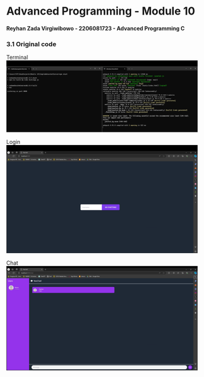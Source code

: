 # Advanced Programming - Module 10
#### Reyhan Zada Virgiwibowo - 2206081723 - Advanced Programming C

### 3.1 Original code

Terminal
![Terminal](assets/images/3.1-terminal.png)

Login
![Login](assets/images/3.1-login.png)

Chat
![Chat](assets/images/3.1-chat.png)

